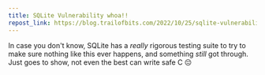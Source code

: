 ```yaml
---
title: SQLite Vulnerability whoa!!
repost_link: https://blog.trailofbits.com/2022/10/25/sqlite-vulnerability-july-2022-library-api/
---
```


In case you don't know, SQLite has a _really_ rigorous testing suite to try to
make sure nothing like this ever happens, and something _still_ got through.
Just goes to show, not even the best can write safe C :pensive:
